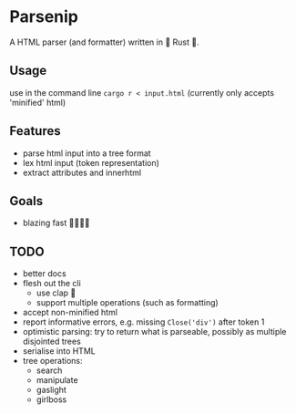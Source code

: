 # Parsenip

A HTML parser (and formatter) written in 🦀 Rust 🦀.

## Usage

use in the command line `cargo r < input.html` (currently only accepts 'minified' html)

## Features

-   parse html input into a tree format
-   lex html input (token representation)
-   extract attributes and innerhtml

## Goals

-   blazing fast 🚀🔥🔥🔥

## TODO

-   better docs
-   flesh out the cli
    -   use clap 👏
    -   support multiple operations (such as formatting)
-   accept non-minified html
-   report informative errors, e.g. missing `Close('div')` after token 1
-   optimistic parsing: try to return what is parseable, possibly as multiple disjointed trees
-   serialise into HTML
-   tree operations:
    -   search
    -   manipulate
    -   gaslight
    -   girlboss
